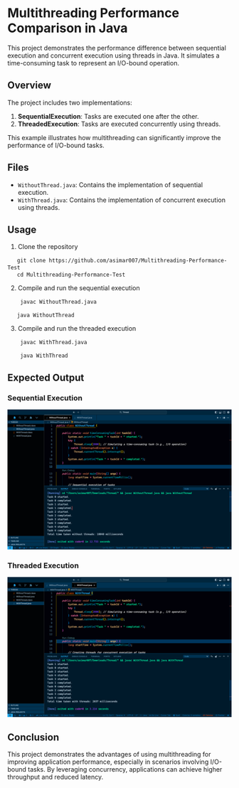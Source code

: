 # Multithreading Performance Comparison in Java

This project demonstrates the performance difference between sequential execution and concurrent execution using threads in Java. It simulates a time-consuming task to represent an I/O-bound operation.

## Overview

The project includes two implementations:

1. **SequentialExecution**: Tasks are executed one after the other.
2. **ThreadedExecution**: Tasks are executed concurrently using threads.

This example illustrates how multithreading can significantly improve the performance of I/O-bound tasks.

## Files

- `WithoutThread.java`: Contains the implementation of sequential execution.
- `WithThread.java`: Contains the implementation of concurrent execution using threads.

## Usage

1. Clone the repository

```
   git clone https://github.com/asimar007/Multithreading-Performance-Test
   cd Multithreading-Performance-Test
```

2.  Compile and run the sequential execution

```
    javac WithoutThread.java
```

```
   java WithoutThread
```

3.  Compile and run the threaded execution

```
    javac WithThread.java
```

```
    java WithThread
```

## Expected Output

### Sequential Execution

![Without Thread](https://github.com/asimar007/Cross-Region-Migration-of-AWS-EBS-Volumes/blob/main/Screenshot/Thread-1.png?raw=true)

### Threaded Execution

![With Thread](https://github.com/asimar007/Cross-Region-Migration-of-AWS-EBS-Volumes/blob/main/Screenshot/Thread-2.png?raw=true)

## Conclusion

This project demonstrates the advantages of using multithreading for improving application performance, especially in scenarios involving I/O-bound tasks. By leveraging concurrency, applications can achieve higher throughput and reduced latency.

